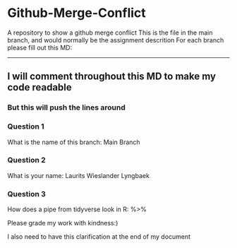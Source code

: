 # Github-Merge-Conflict
A repository to show a github merge conflict
This is the file in the main branch, and would normally be the assignment descrition
For each branch please fill out this MD:
____________

## I will comment throughout this MD to make my code readable
### But this will push the lines around

### Question 1 ###
What is the name of this branch: Main Branch

### Question 2 ###
What is your name: Laurits Wieslander Lyngbaek

### Question 3 ###
How does a pipe from tidyverse look in R: %>%

Please grade my work with kindness:)

I also need to have this clarification at the end of my document

